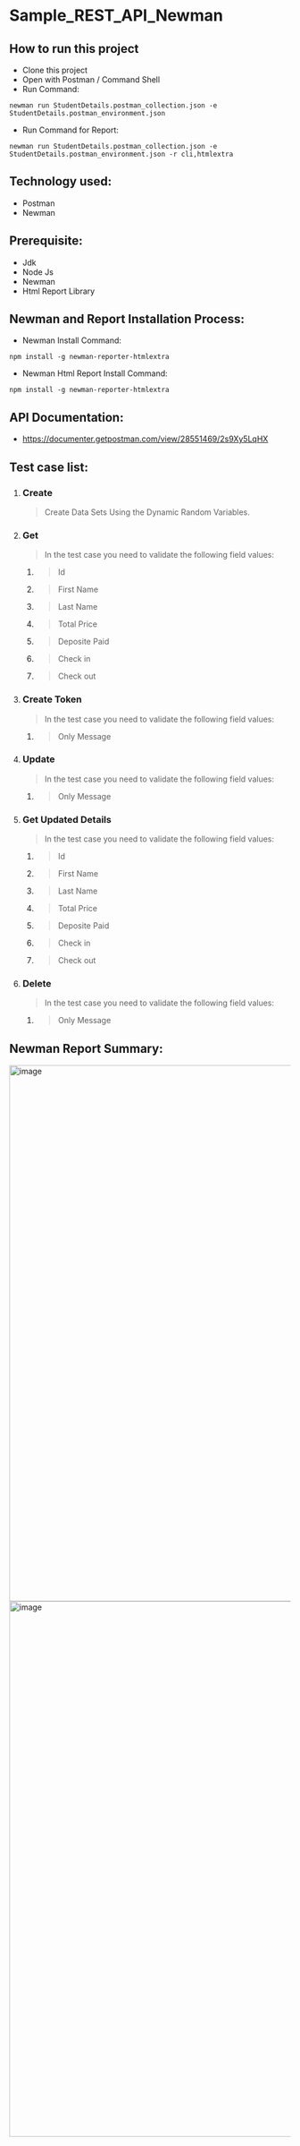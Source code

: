 # Sample_REST_API_Newman


## How to run this project
- Clone this project
- Open with Postman / Command Shell
- Run Command:  
```console 
newman run StudentDetails.postman_collection.json -e StudentDetails.postman_environment.json 
```
- Run Command for Report: 
```console 
newman run StudentDetails.postman_collection.json -e StudentDetails.postman_environment.json -r cli,htmlextra
```

## Technology used:
- Postman
- Newman

## Prerequisite:
- Jdk
- Node Js
- Newman
- Html Report Library

## Newman and Report Installation Process:
- Newman Install Command:
```console
npm install -g newman-reporter-htmlextra
```
- Newman Html Report Install Command:
```console
npm install -g newman-reporter-htmlextra
```

## API Documentation:
- https://documenter.getpostman.com/view/28551469/2s9Xy5LqHX


## Test case list:
1. ### Create 
	> Create Data Sets Using the Dynamic Random Variables.


2. ### Get
	> In the test case you need to validate the following field values:
   1. > Id
   2. > First Name 
   3. > Last Name 
   4. > Total Price
   5. > Deposite Paid
   6. > Check in
   7. > Check out
 	

3. ### Create Token
	> In the test case you need to validate the following field values:
	1. > Only Message

5. ### Update
	> In the test case you need to validate the following field values:
	1. > Only Message

6. ### Get Updated Details
   > In the test case you need to validate the following field values:
   1. > Id
   2. > First Name 
   3. > Last Name 
   4. > Total Price
   5. > Deposite Paid
   6. > Check in
   7. > Check out
3. ### Delete
	> In the test case you need to validate the following field values:
	1. > Only Message
    > 
## Newman Report Summary:
<img width="958" alt="image" src="https://github.com/rifat12927/Sample_REST_API_Newman/assets/66294509/a862c960-7a48-47ad-b2c2-bfc028e79451">

<img width="957" alt="image" src="https://github.com/rifat12927/Sample_REST_API_Newman/assets/66294509/0dc2dd46-5196-497f-a3f1-a3b6eb7a55fb">
